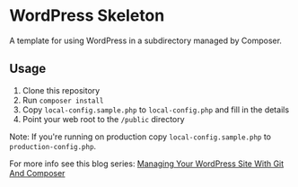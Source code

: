 # WordPress Skeleton

A template for using WordPress in a subdirectory managed by Composer.

## Usage

1. Clone this repository
1. Run `composer install`
1. Copy `local-config.sample.php` to `local-config.php` and fill in the details
1. Point your web root to the `/public` directory

Note: If you're running on production copy `local-config.sample.php` to `production-config.php`.

For more info see this blog series: [Managing Your WordPress Site With Git And Composer](https://deliciousbrains.com/install-wordpress-subdirectory-composer-git-submodule/)